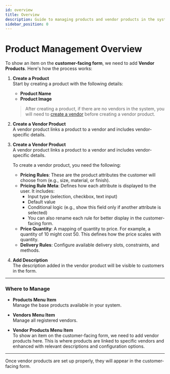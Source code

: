 ```yaml
---
id: overview
title: Overview
description: Guide to managing products and vendor products in the system.
sidebar_position: 0
---
```


# Product Management Overview

To show an item on the **customer-facing form**, we need to add **Vendor Products**. Here's how the process works:

1. **Create a Product**  
   Start by creating a product with the following details:

   - **Product Name**
   - **Product Image**

   > After creating a product, if there are no vendors in the system, you will need to [create a vendor](./create-vendor) before creating a vendor product.

2. **Create a Vendor Product**  
   A vendor product links a product to a vendor and includes vendor-specific details.

3. **Create a Vendor Product**  
   A vendor product links a product to a vendor and includes vendor-specific details.

   To create a vendor product, you need the following:

   - **Pricing Rules**: These are the product attributes the customer will choose from (e.g., size, material, or finish).
   - **Pricing Rule Meta**: Defines how each attribute is displayed to the user. It includes:
     - Input type (selection, checkbox, text input)
     - Default value
     - Conditional logic (e.g., show this field only if another attribute is selected)
     - You can also rename each rule for better display in the customer-facing form.
   - **Price Quantity**: A mapping of quantity to price. For example, a quantity of 10 might cost 50. This defines how the price scales with quantity.
   - **Delivery Rules**: Configure available delivery slots, constraints, and methods.

4. **Add Description**  
   The description added in the vendor product will be visible to customers in the form.

---

### Where to Manage

- **Products Menu Item**  
  Manage the base products available in your system.

- **Vendors Menu Item**  
  Manage all registered vendors.

- **Vendor Products Menu Item**  
  To show an item on the customer-facing form, we need to add vendor products here. This is where products are linked to specific vendors and enhanced with relevant descriptions and configuration options.

---

Once vendor products are set up properly, they will appear in the customer-facing form.
